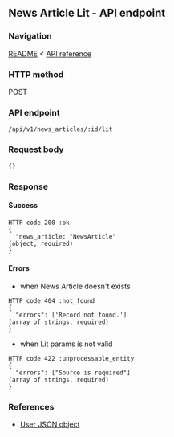 ## News Article Lit - API endpoint

### Navigation
[README](../../../../README.md)
<
[API reference](../../../api_reference.md)

### HTTP method
POST

### API endpoint
`/api/v1/news_articles/:id/lit`

### Request body
```
{}
```

### Response
#### Success
```
HTTP code 200 :ok
{
  "news_article: "NewsArticle"                                                  (object, required)
}
```

#### Errors
- when News Article doesn't exists
```
HTTP code 404 :not_found
{
  "errors": ['Record not found.']                                               (array of strings, required)
}
```

- when Lit params is not valid
```
HTTP code 422 :unprocessable_entity
{
  "errors": ["Source is required"]                                              (array of strings, required)
}
```

### References
- [User JSON object](../../../json_objects/news_article.md)
